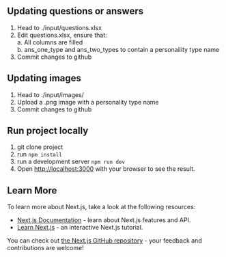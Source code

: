 ## Updating questions or answers

1. Head to  ./input/questions.xlsx
2. Edit questions.xlsx, ensure that:\
    a. All columns are filled\
    b. ans_one_type and ans_two_types to contain a personaility type name
3. Commit changes to github

## Updating images
1. Head to ./input/images/
2. Upload a .png image with a personality type name
3. Commit changes to github

## Run project locally

1. git clone project
2. run ```npm install```
3. run a development server ```npm run dev```
4. Open [http://localhost:3000](http://localhost:3000) with your browser to see the result.
## Learn More

To learn more about Next.js, take a look at the following resources:

- [Next.js Documentation](https://nextjs.org/docs) - learn about Next.js features and API.
- [Learn Next.js](https://nextjs.org/learn) - an interactive Next.js tutorial.

You can check out [the Next.js GitHub repository](https://github.com/vercel/next.js/) - your feedback and contributions are welcome!
